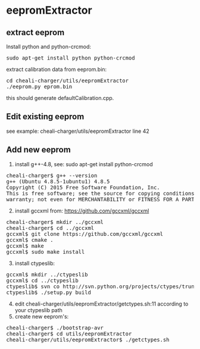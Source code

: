 eepromExtractor
===============

extract eeprom
--------------

Install python and python-crcmod:
<pre>
sudo apt-get install python python-crcmod
</pre>

extract calibration data from eeprom.bin:
<pre>
cd cheali-charger/utils/eepromExtractor
./eeprom.py eprom.bin
</pre>
this should generate defaultCalibration.cpp.



Edit existing eeprom
--------------------

see example: cheali-charger/utils/eepromExtractor line 42


Add new eeprom
--------------

1. install g++-4.8, see: sudo apt-get install python-crcmod
<pre>
cheali-charger$ g++ --version
g++ (Ubuntu 4.8.5-1ubuntu1) 4.8.5
Copyright (C) 2015 Free Software Foundation, Inc.
This is free software; see the source for copying conditions.  There is NO
warranty; not even for MERCHANTABILITY or FITNESS FOR A PARTICULAR PURPOSE.
</pre>
2. install gccxml from: https://github.com/gccxml/gccxml
<pre>
cheali-charger$ mkdir ../gccxml
cheali-charger$ cd ../gccxml
gccxml$ git clone https://github.com/gccxml/gccxml
gccxml$ cmake .
gccxml$ make
gccxml$ sudo make install
</pre>
3. install ctypeslib:
<pre>
gccxml$ mkdir ../ctypeslib
gccxml$ cd ../ctypeslib
ctypeslib$ svn co http://svn.python.org/projects/ctypes/trunk/ctypeslib
ctypeslib$ ./setup.py build
</pre>
4. edit cheali-charger/utils/eepromExtractor/getctypes.sh:11 according to your ctypeslib path
5. create new eeprom's:
<pre>
cheali-charger$ ./bootstrap-avr
cheali-charger$ cd utils/eepromExtractor
cheali-charger/utils/eepromExtractor$ ./getctypes.sh
</pre>
